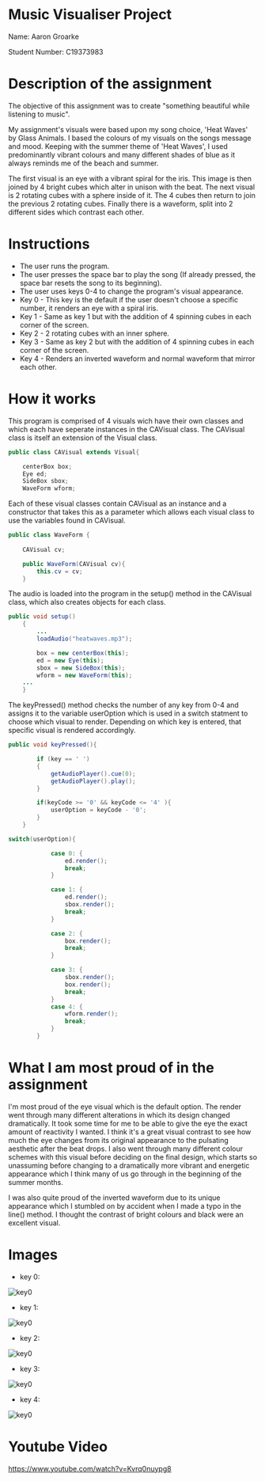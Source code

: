 # Music Visualiser Project

Name: Aaron Groarke

Student Number: C19373983

# Description of the assignment
The objective of this assignment was to create "something beautiful while listening to music".

My assignment's visuals were based upon my song choice, 'Heat Waves' by Glass Animals. I based the colours of my visuals on the songs message and mood. Keeping with the summer theme of 'Heat Waves', I used predominantly vibrant colours and many different shades of blue as it always reminds me of the beach and summer.

The first visual is an eye with a vibrant spiral for the iris. This image is then joined by 4 bright cubes which alter in unison with the beat. The next visual is 2 rotating cubes with a sphere inside of it. The 4 cubes then return to join the previous 2 rotating cubes. Finally there is a waveform, split into 2 different sides which contrast each other. 

# Instructions
- The user runs the program.
- The user presses the space bar to play the song (If already pressed, the space bar resets the song to its beginning).
- The user uses keys 0-4 to change the program's visual appearance.
- Key 0 - This key is the default if the user doesn't choose a specific number, it renders an eye with a spiral iris.
- Key 1 - Same as key 1 but with the addition of 4 spinning cubes in each corner of the screen.
- Key 2 - 2 rotating cubes with an inner sphere.
- Key 3 - Same as key 2 but with the addition of 4 spinning cubes in each corner of the screen.
- Key 4 - Renders an inverted waveform and normal waveform that mirror each other.

# How it works
This program is comprised of 4 visuals wich have their own classes and which each have seperate instances in the CAVisual class. The CAVisual class is itself an extension of the Visual class.
```Java
public class CAVisual extends Visual{

    centerBox box;
    Eye ed;
    SideBox sbox;
    WaveForm wform;
```

Each of these visual classes contain CAVisual as an instance and a constructor that takes this as a parameter which allows each visual class to use the variables found in CAVisual.
```Java
public class WaveForm {
    
    CAVisual cv;

    public WaveForm(CAVisual cv){
        this.cv = cv;
    }
```

The audio is loaded into the program in the setup() method in the CAVisual class, which also creates objects for each class.
```Java
public void setup()
    {
        ...
        loadAudio("heatwaves.mp3");

        box = new centerBox(this);
        ed = new Eye(this);
        sbox = new SideBox(this);
        wform = new WaveForm(this);
	...
    }
```

The keyPressed() method checks the number of any key from 0-4 and assigns it to the variable userOption which is used in a switch statment to choose which visual to render. Depending on which key is entered, that specific visual is rendered accordingly.
```Java
public void keyPressed(){

        if (key == ' ')
        {
            getAudioPlayer().cue(0);
            getAudioPlayer().play();
        }

        if(keyCode >= '0' && keyCode <= '4' ){
            userOption = keyCode - '0';
        }
    }
```
```Java
switch(userOption){

            case 0: {
                ed.render();
                break;
            }

            case 1: {
                ed.render();
                sbox.render();
                break;
            }

            case 2: {
                box.render();
                break;
            }

            case 3: {
                sbox.render();
                box.render();
                break;
            }
            case 4: {
                wform.render();
                break;
            }
        }
```

# What I am most proud of in the assignment

I'm most proud of the eye visual which is the default option. The render went through many different alterations in which its design changed dramatically. It took some time for me to be able to give the eye the exact amount of reactivity I wanted. I think it's a great visual contrast to see how much the eye changes from its original appearance to the pulsating aesthetic after the beat drops. I also went through many different colour schemes with this visual before deciding on the final design, which starts so unassuming before changing to a dramatically more vibrant and energetic appearance which I think many of us go through in the beginning of the summer months.

I was also quite proud of the inverted waveform due to its unique appearance which I stumbled on by accident when I made a typo in the line() method. I thought the contrast of bright colours and black were an excellent visual.

# Images
- key 0:

![key0](https://github.com/AaronGr767/MusicVisuals/blob/master/images/key0.JPG)

- key 1:

![key0](https://github.com/AaronGr767/MusicVisuals/blob/master/images/key1.JPG)

- key 2:

![key0](https://github.com/AaronGr767/MusicVisuals/blob/master/images/key2.JPG)

- key 3:

![key0](https://github.com/AaronGr767/MusicVisuals/blob/master/images/key%203.JPG)

- key 4:

![key0](https://github.com/AaronGr767/MusicVisuals/blob/master/images/key3.JPG)

# Youtube Video

https://www.youtube.com/watch?v=Kvrq0nuypg8

